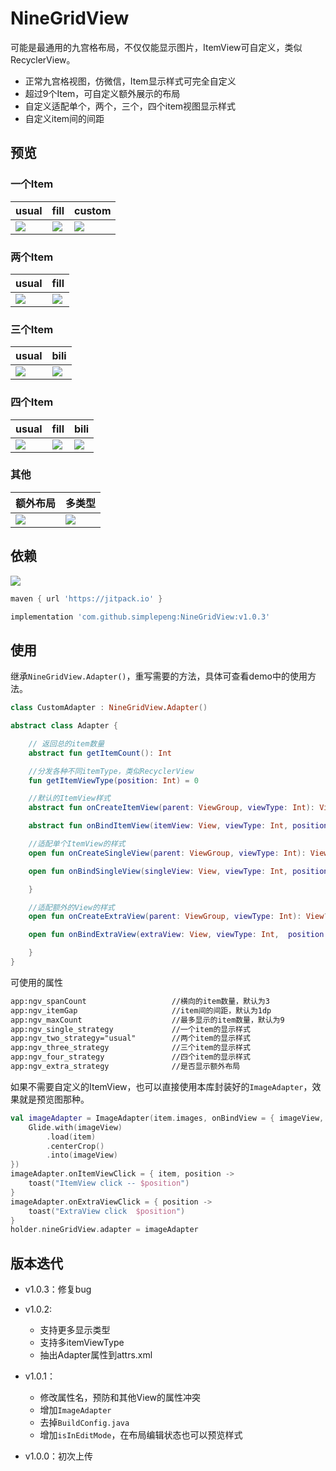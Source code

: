 # NineGridView

可能是最通用的九宫格布局，不仅仅能显示图片，ItemView可自定义，类似RecyclerView。

* 正常九宫格视图，仿微信，Item显示样式可完全自定义
* 超过9个Item，可自定义额外展示的布局
* 自定义适配单个，两个，三个，四个item视图显示样式
* 自定义item间的间距

## 预览

### 一个Item

| usual                           | fill                            | custom                          |
| ------------------------------- | ------------------------------- | ------------------------------- |
| ![](files/img_single_usual.png) | ![](files/img_single_fill.png) | ![](files/img_single_custom.png) |

### 两个Item

| usual                           | fill                            |
| ------------------------------- | ------------------------------- |
| ![](files/img_two_usual.png) | ![](files/img_two_fill.png) |

### 三个Item

| usual                        | bili                         |
| ---------------------------- | ---------------------------- |
| ![](files/img_three_usual.png) | ![](files/img_three_bili.png) |

### 四个Item

| usual                          | fill                           | bili                           |
| ------------------------------ | ------------------------------ | ------------------------------ |
| ![](files/img_four_usual.png) | ![](files/img_four_fill.png) | ![](files/img_four_bili.png) |

### 其他

| 额外布局                      | 多类型                            |
| ----------------------------- | --------------------------------- |
| ![](files/img_item_extra.png) | ![](files/img_item_view_type.png) |

## 依赖

[![](https://jitpack.io/v/simplepeng/NineGridView.svg)](https://jitpack.io/#simplepeng/NineGridView)

```groovy
maven { url 'https://jitpack.io' }
```

```groovy
implementation 'com.github.simplepeng:NineGridView:v1.0.3'
```

## 使用

继承`NineGridView.Adapter()`，重写需要的方法，具体可查看demo中的使用方法。

```kotlin
class CustomAdapter : NineGridView.Adapter()
```

```kotlin
abstract class Adapter {

    // 返回总的item数量
    abstract fun getItemCount(): Int

    //分发各种不同itemType，类似RecyclerView
    fun getItemViewType(position: Int) = 0

    //默认的ItemView样式
    abstract fun onCreateItemView(parent: ViewGroup, viewType: Int): View

    abstract fun onBindItemView(itemView: View, viewType: Int, position: Int)

    //适配单个ItemView的样式
    open fun onCreateSingleView(parent: ViewGroup, viewType: Int): View? = null

    open fun onBindSingleView(singleView: View, viewType: Int, position: Int) {

    }

    //适配额外的View的样式
    open fun onCreateExtraView(parent: ViewGroup, viewType: Int): View? = null

    open fun onBindExtraView(extraView: View, viewType: Int,  position: Int) {

    }
}
```

可使用的属性

```xml
app:ngv_spanCount                   //横向的item数量，默认为3
app:ngv_itemGap                     //item间的间距，默认为1dp
app:ngv_maxCount                    //最多显示的item数量，默认为9
app:ngv_single_strategy             //一个item的显示样式
app:ngv_two_strategy="usual"        //两个item的显示样式
app:ngv_three_strategy              //三个item的显示样式
app:ngv_four_strategy               //四个item的显示样式
app:ngv_extra_strategy              //是否显示额外布局
```

如果不需要自定义的ItemView，也可以直接使用本库封装好的`ImageAdapter`，效果就是预览图那种。

```kotlin
val imageAdapter = ImageAdapter(item.images, onBindView = { imageView, item, position ->
    Glide.with(imageView)
        .load(item)
        .centerCrop()
        .into(imageView)
})
imageAdapter.onItemViewClick = { item, position ->
    toast("ItemView click -- $position")
}
imageAdapter.onExtraViewClick = { position ->
    toast("ExtraView click  $position")
}
holder.nineGridView.adapter = imageAdapter
```

## 版本迭代

* v1.0.3：修复bug
* v1.0.2:
  * 支持更多显示类型
  * 支持多itemViewType
  * 抽出Adapter属性到attrs.xml
  
* v1.0.1：
  * 修改属性名，预防和其他View的属性冲突
  * 增加`ImageAdapter`
  * 去掉`BuildConfig.java`
  * 增加`isInEditMode`，在布局编辑状态也可以预览样式
* v1.0.0：初次上传

